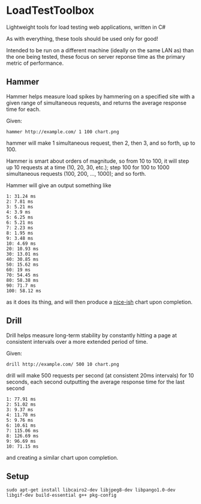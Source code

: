 # LoadTestToolbox
Lightweight tools for load testing web applications, written in C#

As with everything, these tools should be used only for good!

Intended to be run on a different machine (ideally on the same LAN as) than the one being tested, these focus on server reponse time as the primary metric of performance.

## Hammer

Hammer helps measure load spikes by hammering on a specified site with a given range of simultaneous requests, and returns the average response time for each.

Given:

    hammer http://example.com/ 1 100 chart.png

hammer will make 1 simultaneous request, then 2, then 3, and so forth, up to 100.

Hammer is smart about orders of magnitude, so from 10 to 100, it will step up 10 requests at a time (10, 20, 30, etc.); step 100 for 100 to 1000 simultaneous requests (100, 200, ..., 1000); and so forth.

Hammer will give an output something like 

    1: 31.24 ms
    2: 7.81 ms
    3: 5.21 ms
    4: 3.9 ms
    5: 6.25 ms
    6: 5.21 ms
    7: 2.23 ms
    8: 1.95 ms
    9: 3.48 ms
    10: 4.69 ms
    20: 10.93 ms
    30: 13.01 ms
    40: 30.85 ms
    50: 15.62 ms
    60: 19 ms
    70: 54.45 ms
    80: 58.38 ms
    90: 71.7 ms
    100: 58.12 ms

as it does its thing, and will then produce a [nice-ish](https://github.com/stevedesmond-ca/LoadTestToolbox/issues/1) chart upon completion.

## Drill

Drill helps measure long-term stability by constantly hitting a page at consistent intervals over a more extended period of time.

Given:

    drill http://example.com/ 500 10 chart.png
    
drill will make 500 requests per second (at consistent 20ms intervals) for 10 seconds, each second outputting the average response time for the last second

    1: 77.91 ms
    2: 51.02 ms
    3: 9.37 ms
    4: 11.78 ms
    5: 9.76 ms
    6: 10.61 ms
    7: 115.06 ms
    8: 126.69 ms
    9: 96.69 ms
    10: 71.15 ms
    
and creating a similar chart upon completion.

## Setup

`sudo apt-get install libcairo2-dev libjpeg8-dev libpango1.0-dev libgif-dev build-essential g++ pkg-config`